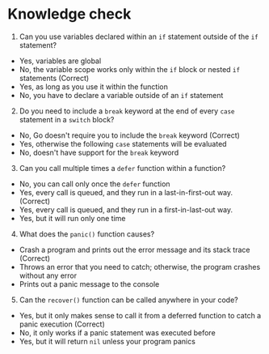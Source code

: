 # Knowledge check

1. Can you use variables declared within an `if` statement outside of the `if` statement?
- Yes, variables are global
- No, the variable scope works only within the `if` block or nested `if` statements (Correct)
- Yes, as long as you use it within the function
- No, you have to declare a variable outside of an `if` statement

2. Do you need to include a `break` keyword at the end of every `case` statement in a `switch` block?

- No, Go doesn't require you to include the `break` keyword (Correct)
- Yes, otherwise the following `case` statements will be evaluated
- No, doesn't have support for the `break` keyword

3. Can you call multiple times a `defer` function within a function?

- No, you can call only once the `defer` function
- Yes, every call is queued, and they run in a last-in-first-out way. (Correct)
- Yes, every call is queued, and they run in a first-in-last-out way.
- Yes, but it will run only one time

4. What does the `panic()` function causes?

- Crash a program and prints out the error message and its stack trace (Correct)
- Throws an error that you need to catch; otherwise, the program crashes without any error
- Prints out a panic message to the console

5. Can the `recover()` function can be called anywhere in your code?

- Yes, but it only makes sense to call it from a deferred function to catch a panic execution (Correct)
- No, it only works if a panic statement was executed before
- Yes, but it will return `nil` unless your program panics